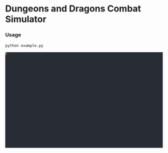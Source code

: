# Dungeons and Dragons Combat Simulator

### Usage
```
python example.py
```

<p align="center">
  <img width="600" src="https://github.com/jvasilakes/dnd_combat_simulator/blob/master/graphics/battle.svg">
</p>
